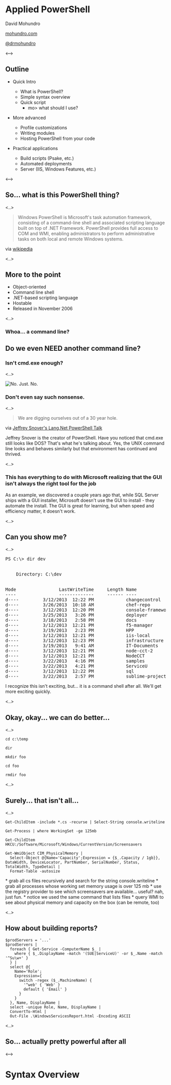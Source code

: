 # Applied PowerShell

David Mohundro

[mohundro.com](http://mohundro.com)

[@drmohundro](http://twitter.com/drmohundro)

<-->

## Outline

* Quick Intro
  * What is PowerShell?
  * Simple syntax overview
  * Quick script
    * mo> what should I use?

* More advanced
  * Profile customizations
  * Writing modules
  * Hosting PowerShell from your code

* Practical applications
  * Build scripts (Psake, etc.)
  * Automated deployments
  * Server (IIS, Windows Features, etc.)

<-->

## So... what is this PowerShell thing?

<..>

<blockquote>Windows PowerShell is Microsoft's task automation framework, consisting of a
command-line shell and associated scripting language built on top of .NET
Framework. PowerShell provides full access to COM and WMI, enabling
administrators to perform administrative tasks on both local and remote Windows
systems.</blockquote>

via [wikipedia](http://en.wikipedia.org/wiki/Windows_PowerShell)

<..>

## More to the point

* Object-oriented 
* Command line shell
* .NET-based scripting language
* Hostable
* Released in November 2006

<..>

### Whoa... a command line?
## Do we even NEED another command line?
### Isn't cmd.exe enough?

<..>

![No. Just. No.](/images/absolutely-not.jpg)
### Don't even say such nonsense.

<..>

<blockquote>We are digging ourselves out of a 30 year hole.</blockquote>

via [Jeffrey Snover's Lang.Net PowerShell Talk](http://blogs.msdn.com/powershell/archive/2009/04/17/15-minutes-with-lang-net.aspx)

<aside class="notes" data-markdown>
  Jeffrey Snover is the creator of PowerShell. Have you noticed that cmd.exe
  still looks like DOS? That's what he's talking about. Yes, the UNIX command
  line looks and behaves similarly but that environment has continued and
  thrived.
</aside>

<..>

### This has everything to do with Microsoft realizing that the GUI isn't always the right tool for the job

<aside class="notes" data-markdown>
  As an example, we discovered a couple years ago that, while SQL Server ships
  with a GUI installer, Microsoft doesn't use the GUI to install - they
  automate the install. The GUI is great for learning, but when speed and
  efficiency matter, it doesn't work.
</aside>

<..>

## Can you show me?

<..>

<pre>
PS C:\> dir dev


    Directory: C:\dev


Mode                LastWriteTime     Length Name
----                -------------     ------ ----
d----         3/12/2013  12:22 PM            changecontrol
d----         3/26/2013  10:18 AM            chef-repo
d----         3/12/2013  12:20 PM            console-framework
d----         3/25/2013   3:26 PM            deployer
d----         3/18/2013   2:58 PM            docs
d----         3/12/2013  12:21 PM            f5-manager
d----         3/19/2013   2:23 PM            HPP
d----         3/12/2013  12:21 PM            iis-local
d----         3/12/2013  12:23 PM            infrastructure
d----         3/19/2013   9:41 AM            IT-Documents
d----         3/12/2013  12:21 PM            node-cct-2
d----         3/12/2013  12:21 PM            NodeCCT
d----         3/22/2013   4:16 PM            samples
d----         3/22/2013   4:21 PM            ServiceU
d----         3/12/2013  12:22 PM            sql
d----         3/22/2013   2:57 PM            sublime-projects
</pre>

<aside class="notes" data-markdown>
  I recognize this isn't exciting, but... it is a command shell after all. We'll get more exciting quickly.
</aside>

<..>

## Okay, okay... we can do better...

<..>

<pre><code><span>cd c:\temp</span>

<span class="fragment">dir</span>

<span class="fragment">mkdir foo</span>

<span class="fragment">cd foo</span>

<span class="fragment">rmdir foo</span>
</code></pre>
    
<..>

## Surely... that isn't all...

<..>

<pre><code><span>Get-ChildItem -include *.cs -recurse | Select-String console.writeline</span>

<span class="fragment">Get-Process | where WorkingSet -ge 125mb</span>

<span class="fragment">Get-ChildItem HKCU:/Software/Microsoft/Windows/CurrentVersion/Screensavers</span>

<span class="fragment">Get-WmiObject CIM_PhysicalMemory | 
  Select-Object @{Name='Capacity';Expression = {$_.Capacity / 1gb}}, DataWidth, DeviceLocator, PartNumber, SerialNumber, Status, TotalWidth, TypeDetail | 
  Format-Table -autosize</span>
</code></pre>

<aside class="notes" data-markdown>
  * grab all cs files recursively and search for the string console.writeline
  * grab all processes whose working set memory usage is over 125 mb
  * use the registry provider to see which screensavers are available... useful? nah, just fun.
    * notice we used the same command that lists files
  * query WMI to see about physical memory and capacity on the box (can be remote, too)
</aside>

<..>

## How about building reports?

<pre><code>$prodServers = '...'
$prodServers |
  foreach { Get-Service -ComputerName $_ | 
    where { $_.DisplayName -match '(SUE|ServiceU)' -or $_.Name -match '^Su\w+' } 
  } |
  select @{
    Name='Role';
    Expression={
      switch -regex ($_.MachineName) {
        '^web' { 'Web' }
        default { 'Email' }
      }
    }
  }, Name, DisplayName |
  select -unique Role, Name, DisplayName |
  ConvertTo-Html |
  Out-File .\WindowsServicesReport.html -Encoding ASCII</code></pre>
  
<..>

## So... actually pretty powerful after all

<-->

# Syntax Overview
